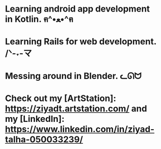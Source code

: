 # Learning android app development in Kotlin. ฅ^•ﻌ•^ฅ

# Learning Rails for web development. /ᐠ-˕-マ

# Messing around in Blender. ᓚᘏᗢ

# Check out my [ArtStation]: https://ziyadt.artstation.com/ and my [LinkedIn]: https://www.linkedin.com/in/ziyad-talha-050033239/

<!--
**ziyadtalha/ziyadtalha** is a ✨ _special_ ✨ repository because its `README.md` (this file) appears on your GitHub profile.

Here are some ideas to get you started:

- 🔭 I’m currently working on ...
- 🌱 I’m currently learning ...
- 👯 I’m looking to collaborate on ...
- 🤔 I’m looking for help with ...
- 💬 Ask me about ...
- 📫 How to reach me: ...
- 😄 Pronouns: ...
- ⚡ Fun fact: ...
-->
